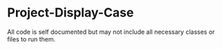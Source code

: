 # Project-Display-Case
All code is self documented but may not include all necessary classes or files to run them.
